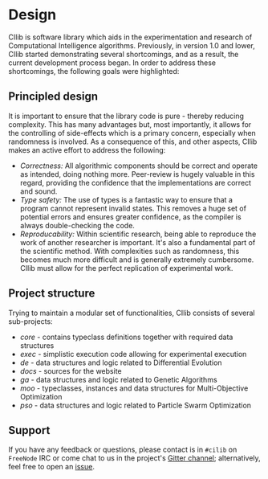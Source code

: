 # Design

CIlib is software library which aids in the experimentation and
research of Computational Intelligence algorithms. Previously, in
version 1.0 and lower, CIlib started demonstrating several
shortcomings, and as a result, the current development process
began. In order to address these shortcomings, the following goals
were highlighted:

## Principled design

It is important to ensure that the library code is pure - thereby
reducing complexity. This has many advantages but, most importantly, it
allows for the controlling of side-effects which is a primary concern,
especially when randomness is involved. As a consequence of this, and
other aspects, CIlib makes an active effort to address the following:

- *Correctness:* All algorithmic components should be correct and
  operate as intended, doing nothing more. Peer-review is hugely valuable
  in this regard, providing the confidence that the implementations are
  correct and sound.
- *Type safety:* The use of types is a fantastic way to ensure that a
  program cannot represent invalid states. This removes a huge set of
  potential errors and ensures greater confidence, as the compiler is
  always double-checking the code.
- *Reproducability:* Within scientific research, being able to reproduce
  the work of another researcher is important. It's also a fundamental
  part of the scientific method. With complexities such as randomness,
  this becomes much more difficult and is generally extremely cumbersome.
  CIlib must allow for the perfect replication of experimental work.

## Project structure

Trying to maintain a modular set of functionalities, CIlib consists of
several sub-projects:

* *core* - contains typeclass definitions together with required data structures
* *exec* - simplistic execution code allowing for experimental execution
* *de* - data structures and logic related to Differential Evolution
* *docs* - sources for the website
* *ga* - data structures and logic related to Genetic Algorithms
* *moo* - typeclasses, instances and data structures for Multi-Objective
  Optimization
* *pso* - data structures and logic related to Particle Swarm Optimization

## Support

If you have any feedback or questions, please contact is in ``#cilib`` on
``FreeNode`` IRC or come chat to us in the project's
[Gitter channel](https://gitter.im/cirg-up/cilib); alternatively, feel free
to open an [issue](https://github.com/ciren/cilib/issues).
